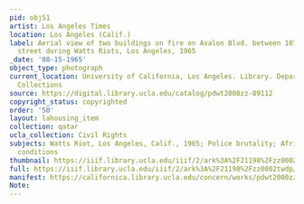 ```yaml
---
pid: obj51
artist: Los Angeles Times
location: Los Angeles (Calif.)
label: Aerial view of two buildings on fire on Avalon Blvd. between 107th and 108th
  street during Watts Riots, Los Angeles, 1965
_date: '08-15-1965'
object_type: photograph
current_location: University of California, Los Angeles. Library. Department of Special
  Collections
source: https://digital.library.ucla.edu/catalog/pdwt2000zz-89112
copyright_status: copyrighted
order: '50'
layout: lahousing_item
collection: qatar
ucla_collection: Civil Rights
subjects: Watts Riot, Los Angeles, Calif., 1965; Police brutality; African Americans--Social
  conditions
thumbnail: https://iiif.library.ucla.edu/iiif/2/ark%3A%2F21198%2Fzz0002twdp/full/250,/0/default.jpg
full: https://iiif.library.ucla.edu/iiif/2/ark%3A%2F21198%2Fzz0002twdp/full/600,/0/default.jpg
manifest: https://californica.library.ucla.edu/concern/works/pdwt2000zz-89112/manifest?manifest=https://californica.library.ucla.edu/concern/works/pdwt2000zz-89112/manifest
Note: 
---
```

